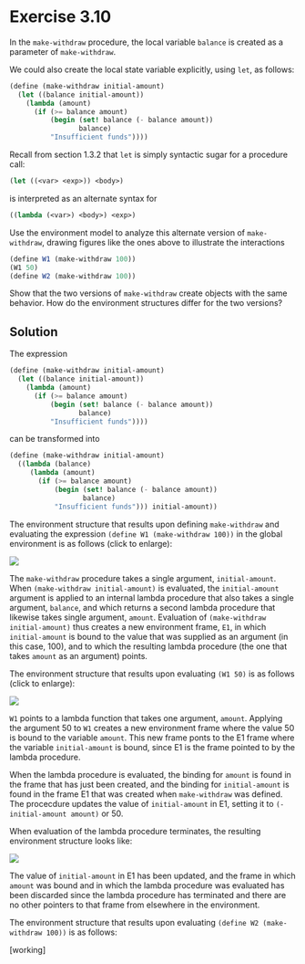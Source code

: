 Exercise 3.10
=============

In the ```make-withdraw``` procedure, the local variable ```balance``` is created as a parameter of ```make-withdraw```. 

We could also create the local state variable explicitly, using ```let```, as follows:

```scheme
(define (make-withdraw initial-amount)
  (let ((balance initial-amount))
    (lambda (amount)
      (if (>= balance amount)
          (begin (set! balance (- balance amount))
                 balance)
          "Insufficient funds"))))
```

Recall from section 1.3.2 that ```let``` is simply syntactic sugar for a procedure call:

```scheme
(let ((<var> <exp>)) <body>)
```

is interpreted as an alternate syntax for 

```scheme
((lambda (<var>) <body>) <exp>)
```

Use the environment model to analyze this alternate version of ```make-withdraw```, drawing figures like the ones above to illustrate the interactions

```scheme
(define W1 (make-withdraw 100))
(W1 50)
(define W2 (make-withdraw 100))
```

Show that the two versions of ```make-withdraw``` create objects with the same behavior. How do the environment structures differ for the two versions?

Solution
-------- 

The expression 

```scheme
(define (make-withdraw initial-amount)
  (let ((balance initial-amount))
    (lambda (amount)
      (if (>= balance amount)
          (begin (set! balance (- balance amount))
                 balance)
          "Insufficient funds"))))
```

can be transformed into

```scheme
(define (make-withdraw initial-amount)
  ((lambda (balance)
     (lambda (amount)
       (if (>= balance amount)
           (begin (set! balance (- balance amount))
                  balance)
           "Insufficient funds"))) initial-amount))
```

The environment structure that results upon defining ```make-withdraw``` and evaluating the expression ```(define W1 (make-withdraw 100))``` in the global environment is as follows (click to enlarge):

[![](https://farm9.staticflickr.com/8596/16626009792_b755c69bf0_b.jpg)](https://farm9.staticflickr.com/8596/16626009792_b755c69bf0_b.jpg)

The ```make-withdraw``` procedure takes a single argument, ```initial-amount```. When ```(make-withdraw initial-amount)``` is evaluated, the ```initial-amount``` argument is applied to an internal lambda procedure that also takes a single argument, ```balance```, and which returns a second lambda procedure that likewise takes single argument, ```amount```. Evaluation of ```(make-withdraw initial-amount)``` thus creates a new environment frame, ```E1```, in which ```initial-amount``` is bound to the value that was supplied as an argument (in this case, 100), and to which the resulting lambda procedure (the one that takes ```amount``` as an argument) points.

The environment structure that results upon evaluating ```(W1 50)``` is as follows (click to enlarge):

[![](https://farm9.staticflickr.com/8588/16631884685_602db4befa_b.jpg)](https://farm9.staticflickr.com/8588/16631884685_602db4befa_b.jpg)

```W1``` points to a lambda function that takes one argument, ```amount```. Applying the argument 50 to ```W1``` creates a new environment frame where the value 50 is bound to the variable ```amount```. This new frame ponts to the E1 frame where the variable ```initial-amount``` is bound, since E1 is the frame pointed to by the lambda procedure.

When the lambda procedure is evaluated, the binding for ```amount``` is found in the frame that has just been created, and the binding for ```initial-amount``` is found in the frame E1 that was created when ```make-withdraw``` was defined. The procecdure updates the value of ```initial-amount``` in E1, setting it to ```(- initial-amount amount)``` or 50.

When evaluation of the lambda procedure terminates, the resulting environment structure looks like:

[![](https://farm9.staticflickr.com/8566/16631990315_25ba0701a5_b.jpg)](https://farm9.staticflickr.com/8566/16631990315_25ba0701a5_b.jpg)

The value of ```initial-amount``` in E1 has been updated, and the frame in which ```amount``` was bound and in which the lambda procedure was evaluated has been discarded since the lambda procedure has terminated and there are no other pointers to that frame from elsewhere in the environment.

The environment structure that results upon evaluating ```(define W2 (make-withdraw 100))``` is as follows:

[working]
